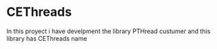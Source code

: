 # CEThreads
In this proyect i have develpment the library PTHread custumer and this library has CEThreads name
